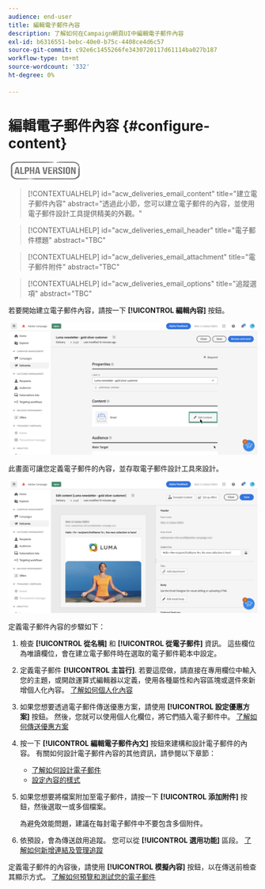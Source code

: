 ```yaml
---
audience: end-user
title: 編輯電子郵件內容
description: 了解如何在Campaign網頁UI中編輯電子郵件內容
exl-id: b6316551-bebc-40e0-b75c-4408ce4d6c57
source-git-commit: c92e6c1455266fe3430720117d61114ba027b187
workflow-type: tm+mt
source-wordcount: '332'
ht-degree: 0%

---
```


# 編輯電子郵件內容 {#configure-content}

![](../assets/do-not-localize/badge.png)

>[!CONTEXTUALHELP]
>id="acw_deliveries_email_content"
>title="建立電子郵件內容"
>abstract="透過此小節，您可以建立電子郵件的內容，並使用電子郵件設計工具提供精美的外觀。"

>[!CONTEXTUALHELP]
>id="acw_deliveries_email_header"
>title="電子郵件標題"
>abstract="TBC"

>[!CONTEXTUALHELP]
>id="acw_deliveries_email_attachment"
>title="電子郵件附件"
>abstract="TBC"

>[!CONTEXTUALHELP]
>id="acw_deliveries_email_options"
>title="追蹤選項"
>abstract="TBC"

若要開始建立電子郵件內容，請按一下 **[!UICONTROL 編輯內容]** 按鈕。

![](assets/edit-content.png)

此畫面可讓您定義電子郵件的內容，並存取電子郵件設計工具來設計。

![](assets/content-dashboard.png)

定義電子郵件內容的步驟如下：

1. 檢查 **[!UICONTROL 從名稱]** 和 **[!UICONTROL 從電子郵件]** 資訊。 這些欄位為唯讀欄位，會在建立電子郵件時在選取的電子郵件範本中設定。

1. 定義電子郵件 **[!UICONTROL 主旨行]**. 若要這麼做，請直接在專用欄位中輸入您的主題，或開啟運算式編輯器以定義，使用各種屬性和內容區塊或選件來新增個人化內容。 [了解如何個人化內容](../personalization/personalize.md)

1. 如果您想要透過電子郵件傳送優惠方案，請使用 **[!UICONTROL 設定優惠方案]** 按鈕。 然後，您就可以使用個人化欄位，將它們插入電子郵件中。 [了解如何傳送優惠方案](offers.md)

1. 按一下 **[!UICONTROL 編輯電子郵件內文]** 按鈕來建構和設計電子郵件的內容。 有關如何設計電子郵件內容的其他資訊，請參閱以下章節：

   * [了解如何設計電子郵件](create-email-content.md)
   * [設定內容的樣式](get-started-email-style.md)

1. 如果您想要將檔案附加至電子郵件，請按一下 **[!UICONTROL 添加附件]** 按鈕，然後選取一或多個檔案。

   為避免效能問題，建議在每封電子郵件中不要包含多個附件。

   <!--limitation on size + number of files?-->

1. 依預設，會為傳送啟用追蹤。 您可以從 **[!UICONTROL 選用功能]** 區段。 [了解如何新增連結及管理追蹤](message-tracking.md)

定義電子郵件的內容後，請使用 **[!UICONTROL 模擬內容]** 按鈕，以在傳送前檢查其顯示方式。 [了解如何預覽和測試您的電子郵件](../preview-test/preview-test.md)
